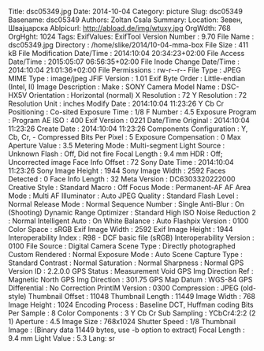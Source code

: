 Title: dsc05349.jpg
Date: 2014-10-04
Category: picture
Slug: dsc05349
Basename: dsc05349
Authors: Zoltan Csala
Summary:
Location: Зевен, Швајцарска
Ablpicurl: http://abload.de/img/wtuxy.jpg
OrgWdth: 768
OrgHght: 1024
Tags:
ExifValues: ExifTool Version Number : 9.70
            File Name : dsc05349.jpg
            Directory : /home/slike/2014/10-04-mma-box
            File Size : 411 kB
            File Modification Date/Time : 2014:10:04 20:34:23+02:00
            File Access Date/Time : 2015:05:07 06:56:35+02:00
            File Inode Change Date/Time : 2014:10:04 21:01:36+02:00
            File Permissions : rw-r--r--
            File Type : JPEG
            MIME Type : image/jpeg
            JFIF Version : 1.01
            Exif Byte Order : Little-endian (Intel, II)
            Image Description :
            Make : SONY
            Camera Model Name : DSC-HX5V
            Orientation : Horizontal (normal)
            X Resolution : 72
            Y Resolution : 72
            Resolution Unit : inches
            Modify Date : 2014:10:04 11:23:26
            Y Cb Cr Positioning : Co-sited
            Exposure Time : 1/8
            F Number : 4.5
            Exposure Program : Program AE
            ISO : 400
            Exif Version : 0221
            Date/Time Original : 2014:10:04 11:23:26
            Create Date : 2014:10:04 11:23:26
            Components Configuration : Y, Cb, Cr, -
            Compressed Bits Per Pixel : 5
            Exposure Compensation : 0
            Max Aperture Value : 3.5
            Metering Mode : Multi-segment
            Light Source : Unknown
            Flash : Off, Did not fire
            Focal Length : 9.4 mm
            HDR : Off; Uncorrected image
            Face Info Offset : 72
            Sony Date Time : 2014:10:04 11:23:26
            Sony Image Height : 1944
            Sony Image Width : 2592
            Faces Detected : 0
            Face Info Length : 32
            Meta Version : DC6303320222000
            Creative Style : Standard
            Macro : Off
            Focus Mode : Permanent-AF
            AF Area Mode : Multi
            AF Illuminator : Auto
            JPEG Quality : Standard
            Flash Level : Normal
            Release Mode : Normal
            Sequence Number : Single
            Anti-Blur : On (Shooting)
            Dynamic Range Optimizer : Standard
            High ISO Noise Reduction 2 : Normal
            Intelligent Auto : On
            White Balance : Auto
            Flashpix Version : 0100
            Color Space : sRGB
            Exif Image Width : 2592
            Exif Image Height : 1944
            Interoperability Index : R98 - DCF basic file (sRGB)
            Interoperability Version : 0100
            File Source : Digital Camera
            Scene Type : Directly photographed
            Custom Rendered : Normal
            Exposure Mode : Auto
            Scene Capture Type : Standard
            Contrast : Normal
            Saturation : Normal
            Sharpness : Normal
            GPS Version ID : 2.2.0.0
            GPS Status : Measurement Void
            GPS Img Direction Ref : Magnetic North
            GPS Img Direction : 301.75
            GPS Map Datum : WGS-84
            GPS Differential : No Correction
            PrintIM Version : 0300
            Compression : JPEG (old-style)
            Thumbnail Offset : 11048
            Thumbnail Length : 11449
            Image Width : 768
            Image Height : 1024
            Encoding Process : Baseline DCT, Huffman coding
            Bits Per Sample : 8
            Color Components : 3
            Y Cb Cr Sub Sampling : YCbCr4:2:2 (2 1)
            Aperture : 4.5
            Image Size : 768x1024
            Shutter Speed : 1/8
            Thumbnail Image : (Binary data 11449 bytes, use -b option to extract)
            Focal Length : 9.4 mm
            Light Value : 5.3
Lang: sr

